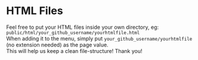 # HTML Files

Feel free to put your HTML files inside your own directory, eg: `public/html/your_github_username/yourhtmlfile.html`    
When adding it to the menu, simply put `your_github_username/yourhtmlfile` (no extension needed) as the page value.   
This will help us keep a clean file-structure! Thank you! 